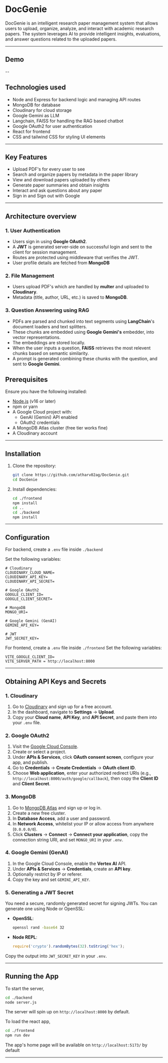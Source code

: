 # DocGenie

DocGenie is an intelligent research paper management system that allows users to upload, organize, analyze, and interact with academic research papers. The system leverages AI to provide intelligent insights, evaluations, and answer questions related to the uploaded papers.

---

## Demo



--

## Technologies used

- Node and Express for backend logic and managing API routes
- MongoDB for database
- Cloudinary for cloud storage
- Google Gemini as LLM
- Langchain, FAISS for handling the RAG based chatbot
- Google OAuth2 for user authentication
- React for frontend 
- CSS and tailwind CSS for styling UI elements

---

## Key Features

- Upload PDF's for every user to see
- Search and organize papers by metadata in the paper library
- View and download papers uploaded by others
- Generate paper summaries and obtain insights
- Interact and ask questions about any paper
- Sign in and Sign out with Google

---

## Architecture overview

### 1. User Authentication

* Users sign in using **Google OAuth2**.
* A **JWT** is generated server-side on successful login and sent to the client for session management.
* Routes are protected using middleware that verifies the JWT.
* User profile details are fetched from **MongoDB**

### 2. File Management

* Users upload PDF's which are handled by **multer** and uploaded to **Cloudinary**.
* Metadata (title, author, URL, etc.) is saved to **MongoDB**.

### 3. Question Answering using RAG

* PDFs are parsed and chunked into text segments using **LangChain**'s document loaders and text splitters.
* These chunks are embedded using **Google Gemini's** embedder, into vector representations.
* The embeddings are stored locally.
* When the user inputs a question, **FAISS** retrieves the most relevent chunks based on semantic similarity.
* A prompt is generated combining these chunks with the question, and sent to **Google Gemini**.

## Prerequisites

Ensure you have the following installed:

- [Node.js](https://nodejs.org/) (v16 or later)
- npm or yarn
- A Google Cloud project with:
  - GenAI (Gemini) API enabled
  - OAuth2 credentials
- A MongoDB Atlas cluster (free tier works fine)
- A Cloudinary account

---

## Installation

1. Clone the repository:

   ```bash
   git clone https://github.com/atharv02ag/DocGenie.git
   cd DocGenie
   ```

2. Install dependencies:

   ```bash
   cd ./frontend
   npm install
   cd ..
   cd ./backend
   npm install
   ```

---

## Configuration

For backend, create a `.env` file inside `./backend` 

Set the following variables:

```dotenv
# Cloudinary
CLOUDINARY_CLOUD_NAME=
CLOUDINARY_API_KEY=
CLOUDINARY_API_SECRET=

# Google OAuth2
GOOGLE_CLIENT_ID=
GOOGLE_CLIENT_SECRET=

# MongoDB
MONGO_URI=

# Google Gemini (GenAI)
GEMINI_API_KEY=

# JWT
JWT_SECRET_KEY=

```
For frontend, create a `.env` file inside `./frontend`
Set the following variables:

``` dotenv
VITE_GOOGLE_CLIENT_ID=
VITE_SERVER_PATH = http://localhost:8000
```

---

## Obtaining API Keys and Secrets

### 1. Cloudinary

1. Go to [Cloudinary](https://cloudinary.com/) and sign up for a free account.
2. In the dashboard, navigate to **Settings** → **Upload**.
3. Copy your **Cloud name**, **API Key**, and **API Secret**, and paste them into your `.env` file.

### 2. Google OAuth2

1. Visit the [Google Cloud Console](https://console.cloud.google.com/).
2. Create or select a project.
3. Under **APIs & Services**, click **OAuth consent screen**, configure your app, and publish.
4. Go to **Credentials** → **Create Credentials** → **OAuth client ID**.
5. Choose **Web application**, enter your authorized redirect URIs (e.g., `http://localhost:8000/auth/google/callback`), then copy the **Client ID** and **Client Secret**.

### 3. MongoDB

1. Go to [MongoDB Atlas](https://www.mongodb.com/cloud/atlas) and sign up or log in.
2. Create a new free cluster.
3. In **Database Access**, add a user and password.
4. In **Network Access**, whitelist your IP or allow access from anywhere (`0.0.0.0/0`).
5. Click **Clusters** → **Connect** → **Connect your application**, copy the connection string URI, and set `MONGO_URI` in your `.env`.

### 4. Google Gemini (GenAI)

1. In the Google Cloud Console, enable the **Vertex AI** API.
2. Under **APIs & Services** → **Credentials**, create an **API key**.
3. Optionally restrict by IP or referer.
4. Copy the key and set `GEMINI_API_KEY`.

### 5. Generating a JWT Secret

You need a secure, randomly generated secret for signing JWTs. You can generate one using Node or OpenSSL:

- **OpenSSL**:
  ```bash
  openssl rand -base64 32
  ```
- **Node REPL**:
  ```js
  require('crypto').randomBytes(32).toString('hex');
  ```

Copy the output into `JWT_SECRET_KEY` in your `.env`.

---

## Running the App

To start the server,

```bash
cd ./backend
node server.js
```

The server will spin up on `http://localhost:8000` by default.

To load the react app,

```bash
cd ./frontend
npm run dev
```

The app's home page will be available on `http://localhost:5173/` by default

---


